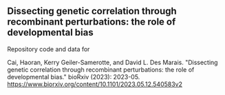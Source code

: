 ## Dissecting genetic correlation through recombinant perturbations: the role of developmental bias

Repository code and data for 

Cai, Haoran, Kerry Geiler-Samerotte, and David L. Des Marais. "Dissecting genetic correlation through recombinant perturbations: the role of developmental bias." bioRxiv (2023): 2023-05.
https://www.biorxiv.org/content/10.1101/2023.05.12.540583v2 
